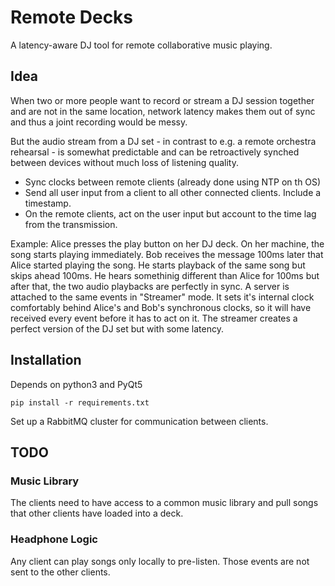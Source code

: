 # Remote Decks

A latency-aware DJ tool for remote collaborative music playing.

## Idea
When two or more people want to record or stream a DJ session together and are not in the same location, network latency makes them out of sync and thus a joint recording would be messy.

But the audio stream from a DJ set - in contrast to e.g. a remote orchestra rehearsal - is somewhat predictable and can be retroactively synched between devices without much loss of listening quality.

* Sync clocks between remote clients (already done using NTP on th OS)
* Send all user input from a client to all other connected clients. Include a timestamp.
* On the remote clients, act on the user input but account to the time lag from the transmission.

Example:
Alice presses the play button on her DJ deck. On her machine, the song starts playing immediately.
Bob receives the message 100ms later that Alice started playing the song. He starts playback of the same song but skips ahead 100ms. He hears somethinig different than Alice for 100ms but after that, the two audio playbacks are perfectly in sync.
A server is attached to the same events in "Streamer" mode. It sets it's internal clock comfortably behind Alice's and Bob's synchronous clocks, so it will have received every event before it has to act on it. The streamer creates a perfect version of the DJ set but with some latency.


## Installation

Depends on python3 and PyQt5

`pip install -r requirements.txt`

Set up a RabbitMQ cluster for communication between clients.


## TODO

### Music Library
The clients need to have access to a common music library and pull songs that other clients have loaded into a deck.

### Headphone Logic
Any client can play songs only locally to pre-listen. Those events are not sent to the other clients.



